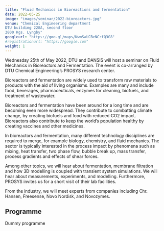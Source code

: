 ```yaml
---
title: "Fluid Mechanics in Bioreactions and fermentation"
date: 2022-05-25
image: "images/seminar/2022-bioreactors.jpg"
venue: "Chemical Engineering department
DTU building 228A, second floor
2800 Kgs. Lyngby"
googleurl: "https://goo.gl/maps/KwmSaUCBeNCrfQ3G8"
#registrationurl: "https://google.com"
weight: 1
---
```


Wednesday 25th of May 2022, DTU and DANSIS will host a seminar on Fluid Mechanics in Bioreactors and Fermentation. The event is co-arranged by DTU Chemical Engineering’s PROSYS research center.

Bioreactors and fermentation are widely used to transform raw materials to products with the aid of living organisms. Examples are many and include food, beverages, pharmaceuticals, enzymes for cleaning, biofuels, and treatment of wastewater.

Bioreactors and fermentation have been around for a long time and are becoming even more widespread. They contribute to combatting climate change, by creating biofuels and food with reduced CO2 impact. Bioreactors also contribute to keep the world’s population healthy by creating vaccines and other medicines.

In bioreactors and fermentation, many different technology disciplines are required to merge, for example biology, chemistry, and fluid mechanics. The sector is typically interested in the process impact by phenomena such as mixing, heat transfer, two phase flow, bubble break up, mass transfer, process gradients and effects of shear forces.

Among other topics, we will hear about fermentation, membrane filtration and how 3D modelling is coupled with transient system simulations. We will hear about measurements, experiments, and modelling. Furthermore, PROSYS invites us for a short visit of their lab facilities.

From the industry, we will meet experts from companies including Chr. Hansen, Freesense, Novo Nordisk, and Novozymes.

## Programme

Dummy programme